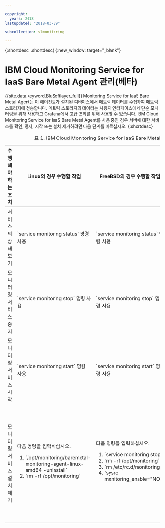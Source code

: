 ```yaml
---

copyright:
  years: 2018
lastupdated: "2018-03-29"

subcollection: slmonitoring

---
```


{:shortdesc: .shortdesc}
{:new_window: target="_blank"}

# IBM Cloud Monitoring Service for IaaS Bare Metal Agent 관리(베타)

{{site.data.keyword.BluSoftlayer_full}} Monitoring Service for IaaS Bare Metal Agent는 이 에이전트가 설치된 디바이스에서 메트릭 데이터를 수집하여 메트릭 스토리지에 전송합니다. 메트릭 스토리지의 데이터는 사용자 인터페이스에서 단순 모니터링을 위해 사용하고 Grafana에서 고급 조회를 위해 사용할 수 있습니다.
IBM Cloud Monitoring Service for IaaS Bare Metal Agent를 사용 중인 경우 서버에 대한 서비스를 확인, 중지, 시작 또는 설치 제거하려면 다음 단계를 따르십시오.
{:shortdesc}

<table>
   <CAPTION>표 1. IBM Cloud Monitoring Service for IaaS Bare Metal Agent</CAPTION>
   <THEAD>
   <TR>
   <th>수행해야 하는 조치</th>
   <th>Linux의 경우 수행할 작업</th>
     <th>FreeBSD의 경우 수행할 작업</th>
     <th>Windows의 경우 수행할 작업</th>
   </TR>
   </THEAD>
   <TBODY>
   <tr>
   <td>서비스의 상태 보기</td>
   <td>
   `service monitoring status` 명령 사용
   </td>
     <td>
   `service monitoring status` 명령 사용
   </td>
     <td>
   `sc.exe query monitoring` 명령 사용
   </td>
   </tr>
   <tr>
   <td>모니터링 서비스 중지</td>
   <td>
   `service monitoring stop` 명령 사용
   </td>
     <td>
   `service monitoring stop` 명령 사용
   </td>
     <td>
   `sc.exe stop monitoring` 명령 사용
   </td>
   </tr>
       <tr>
   <td>모니터링 서비스 시작</td>
   <td>
   `service monitoring start` 명령 사용
   </td>
     <td>
   `service monitoring start` 명령 사용
   </td>
     <td>
   `sc.exe start monitoring` 명령 사용
   </td>
   </tr>
       <tr>
   <td>모니터링 서비스 설치 제거</td>
   <td>다음 명령을 입력하십시오.
     <ol>
       <li>`/opt/monitoring/baremetal-monitoring-agent-linux-amd64 -uninstall`</li>
       <li>`rm -rf /opt/monitoring`</li>
     </ol>
   </td>
     <td>다음 명령을 입력하십시오.
  <ol>
    <li>`service monitoring stop`</li>
    <li>`rm -rf /opt/monitoring`</li>
    <li>`rm /etc/rc.d/monitoring`</li>
<li>`sysrc monitoring_enable="NO"`</li>
     </ol>
   </td>
     <td>다음 단계를 수행하십시오.
 <ol>
       <li>**프로그램 추가 또는 제거**를 여십시오.</li>
       <li>**IBM Cloud Monitoring Agent**를 선택하십시오.</li>
   <li>**설치 제거**를 클릭하십시오.</li>
     </ol>
   </td>
   </tr>
   </TBODY>
   </table>
